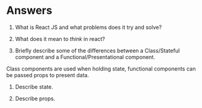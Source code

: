 # Answers

1.  What is React JS and what problems does it try and solve?

1.  What does it mean to _think_ in react?

1.  Briefly describe some of the differences between a Class/Stateful component and a Functional/Presentational component.

Class components are used when holding state, functional components can be passed props to present data.

1.  Describe state.

1.  Describe props.

